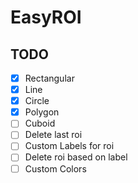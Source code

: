 # EasyROI

## TODO

- [x] Rectangular
- [x] Line
- [x] Circle
- [x] Polygon
- [ ] Cuboid
- [ ] Delete last roi
- [ ] Custom Labels for roi
- [ ] Delete roi based on label
- [ ] Custom Colors